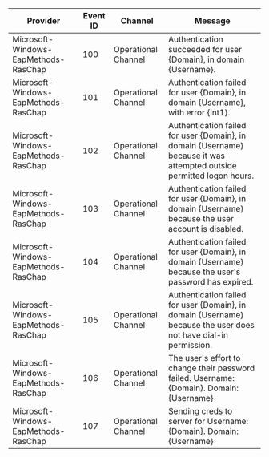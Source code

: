 Provider                              |  Event ID  |  Channel              |  Message
--------------------------------------|------------|-----------------------|-----------------------------------------------------------------------------------------------------------------------
Microsoft-Windows-EapMethods-RasChap  |  100       |  Operational Channel  |  Authentication succeeded for user {Domain}, in domain {Username}.
Microsoft-Windows-EapMethods-RasChap  |  101       |  Operational Channel  |  Authentication failed for user {Domain}, in domain {Username}, with error {int1}.
Microsoft-Windows-EapMethods-RasChap  |  102       |  Operational Channel  |  Authentication failed for user {Domain}, in domain {Username} because it was attempted outside permitted logon hours.
Microsoft-Windows-EapMethods-RasChap  |  103       |  Operational Channel  |  Authentication failed for user {Domain}, in domain {Username} because the user account is disabled.
Microsoft-Windows-EapMethods-RasChap  |  104       |  Operational Channel  |  Authentication failed for user {Domain}, in domain {Username} because the user's password has expired.
Microsoft-Windows-EapMethods-RasChap  |  105       |  Operational Channel  |  Authentication failed for user {Domain}, in domain {Username} because the user does not have dial-in permission.
Microsoft-Windows-EapMethods-RasChap  |  106       |  Operational Channel  |  The user's effort to change their password failed. Username: {Domain}. Domain: {Username}
Microsoft-Windows-EapMethods-RasChap  |  107       |  Operational Channel  |  Sending creds to server for Username: {Domain}. Domain: {Username}